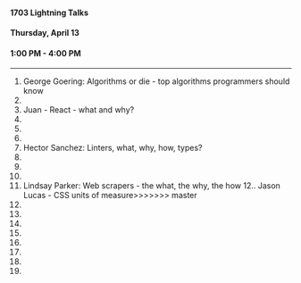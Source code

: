 #### 1703 Lightning Talks
#### Thursday, April 13
#### 1:00 PM - 4:00 PM

-----------------------------------------

1. George Goering: Algorithms or die - top algorithms programmers should know
2.
3. Juan - React - what and why?
4.
5.
6.
7. Hector Sanchez: Linters, what, why, how, types?
8.
9.
10.
11. Lindsay Parker: Web scrapers - the what, the why, the how
12.. Jason Lucas  - CSS units of measure>>>>>>> master
13.
14.
15.
16.
17.
18.
19.
20.

